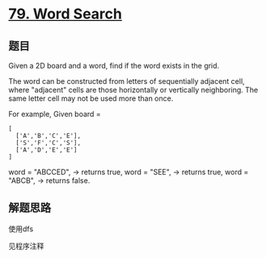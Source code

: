 # [79. Word Search](https://leetcode.com/problems/word-search/)

## 题目
Given a 2D board and a word, find if the word exists in the grid.


The word can be constructed from letters of sequentially adjacent cell, where "adjacent" cells are those horizontally or vertically neighboring. The same letter cell may not be used more than once.



For example,
Given board = 
```
[
  ['A','B','C','E'],
  ['S','F','C','S'],
  ['A','D','E','E']
]
```

word = "ABCCED", -> returns true,
word = "SEE", -> returns true,
word = "ABCB", -> returns false.

## 解题思路

使用dfs

见程序注释
